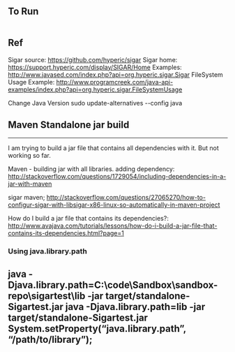 


## To Run
```

```



## Ref
Sigar source: https://github.com/hyperic/sigar
Sigar home: https://support.hyperic.com/display/SIGAR/Home
Examples:
http://www.javased.com/index.php?api=org.hyperic.sigar.Sigar
FileSystem Usage Example: http://www.programcreek.com/java-api-examples/index.php?api=org.hyperic.sigar.FileSystemUsage

Change Java Version
sudo update-alternatives --config java

## Maven Standalone jar build
------------------------------------------------------------------------------------------------------------------------
I am trying to build a jar file that contains all dependencies with it.
But not working so far.

Maven - building jar with all libraries.
adding dependency: http://stackoverflow.com/questions/1729054/including-dependencies-in-a-jar-with-maven

sigar maven; http://stackoverflow.com/questions/27065270/how-to-configur-sigar-with-libsigar-x86-linux-so-automatically-in-maven-project


How do I build a jar file that contains its dependencies?:
http://www.avajava.com/tutorials/lessons/how-do-i-build-a-jar-file-that-contains-its-dependencies.html?page=1


### Using java.library.path
java -Djava.library.path=C:\code\Sandbox\sandbox-repo\sigartest\lib -jar target/standalone-Sigartest.jar
java -Djava.library.path=lib -jar target/standalone-Sigartest.jar
System.setProperty(“java.library.path”, “/path/to/library”);
------------------------------------------------------------------------------------------------------------------------
